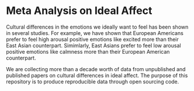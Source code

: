 # Meta Analysis on Ideal Affect

Cultural differences in the emotions we ideally want to feel has been shown in several studies. For example, we have shown that European Americans prefer to feel high arousal positive emotions like excited more than their East Asian counterpart. Simimlarly, East Asians prefer to feel low arousal positive emotions like calmness more than their European American counterpart.

We are collecting more than a decade worth of data from unpublished and published papers on cultural differences in ideal affect. The purpose of this repository is to produce reproducible data through open sourcing code.
